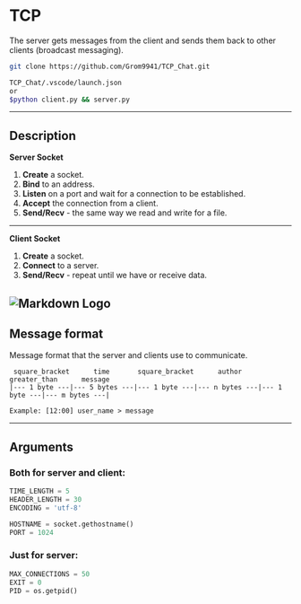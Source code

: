 # TCP

The server gets messages from the client and sends them back to other clients (broadcast messaging).

``` bash 
git clone https://github.com/Grom9941/TCP_Chat.git

TCP_Chat/.vscode/launch.json 
or 
$python client.py && server.py
```
---

## Description

**Server Socket**

1. **Create** a socket.
2. **Bind** to an address.
3. **Listen** on a port and wait for a connection to be established.
4. **Accept** the connection from a client.
5. **Send/Recv** - the same way we read and write for a file.
---

**Client Socket**

1. **Create** a socket.
2. **Connect** to a server.
3. **Send/Recv** - repeat until we have or receive data.

<!-- ![Markdown Logo](https://media.geeksforgeeks.org/wp-content/uploads/20190715192804/ClientServerSocket.jpg) -->

![Markdown Logo](https://www.codeproject.com/KB/IP/1264257/sdgfh.jpg)
---

## Message format

Message format that the server and clients use to communicate.
``` 
 square_bracket      time       square_bracket      author      greater_than      message
|--- 1 byte ---|--- 5 bytes ---|--- 1 byte ---|--- n bytes ---|--- 1 byte ---|--- m bytes ---|

Example: [12:00] user_name > message
```
---

## Arguments

### Both for server and client:
``` python
TIME_LENGTH = 5
HEADER_LENGTH = 30
ENCODING = 'utf-8'

HOSTNAME = socket.gethostname()
PORT = 1024
```

### Just for server:
```python
MAX_CONNECTIONS = 50
EXIT = 0
PID = os.getpid()
```